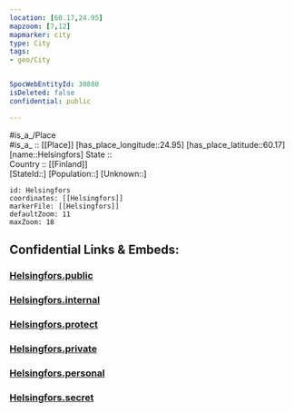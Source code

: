 ```yaml
---
location: [60.17,24.95] 
mapzoom: [7,12] 
mapmarker: city 
type: City
tags:
- geo/City


SpocWebEntityId: 30880
isDeleted: false
confidential: public

---
```

#is_a_/Place  
#is_a_ :: [[Place]] 
[has_place_longitude::24.95] 
[has_place_latitude::60.17] 
[name::Helsingfors] 
State ::  
Country :: [[Finland]]  
[StateId::] 
[Population::] 
[Unknown::] 


```leaflet
id: Helsingfors
coordinates: [[Helsingfors]] 
markerFile: [[Helsingfors]] 
defaultZoom: 11 
maxZoom: 18
```


## Confidential Links & Embeds: 

### [Helsingfors.public](/_public/\Earth\Continent\Europe\Europe~North\Finland\Provinces~Finland\Southern_Finland\counties~Southern_Finland\Uusimaa\CityHelsingfors.public.md) 

### [Helsingfors.internal](/_internal/\Earth\Continent\Europe\Europe~North\Finland\Provinces~Finland\Southern_Finland\counties~Southern_Finland\Uusimaa\CityHelsingfors.internal.md) 

### [Helsingfors.protect](/_protect/\Earth\Continent\Europe\Europe~North\Finland\Provinces~Finland\Southern_Finland\counties~Southern_Finland\Uusimaa\CityHelsingfors.protect.md) 

### [Helsingfors.private](/_private/\Earth\Continent\Europe\Europe~North\Finland\Provinces~Finland\Southern_Finland\counties~Southern_Finland\Uusimaa\CityHelsingfors.private.md) 

### [Helsingfors.personal](/_personal/\Earth\Continent\Europe\Europe~North\Finland\Provinces~Finland\Southern_Finland\counties~Southern_Finland\Uusimaa\CityHelsingfors.personal.md) 

### [Helsingfors.secret](/_secret/\Earth\Continent\Europe\Europe~North\Finland\Provinces~Finland\Southern_Finland\counties~Southern_Finland\Uusimaa\CityHelsingfors.secret.md)

